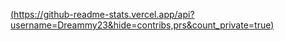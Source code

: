 
[(https://github-readme-stats.vercel.app/api?username=Dreammy23&hide=contribs,prs&count_private=true)](https://github.com/Dreammy23/github-readme-stats)


<!--
**Dreammy23/Dreammy23** is a ✨ _special_ ✨ repository because its `README.md` (this file) appears on your GitHub profile.

Here are some ideas to get you started:

- 🔭 I’m currently working on ...
- 🌱 I’m currently learning ...
- 👯 I’m looking to collaborate on ...
- 🤔 I’m looking for help with ...
- 💬 Ask me about ...
- 📫 How to reach me: ...
- 😄 Pronouns: ...
- ⚡ Fun fact: ...
-->

